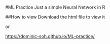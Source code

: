 #ML Practice
Just a simple Neural Network in R

##How to view
Download the html file to view it

or

https://dominic-soh.github.io/ML-practice/
